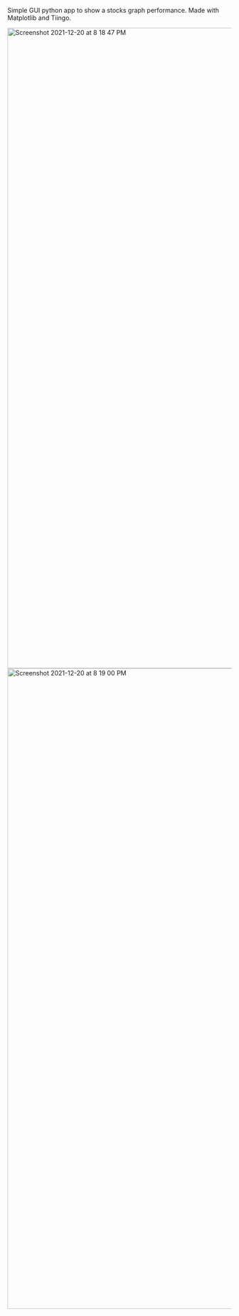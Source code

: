 Simple GUI python app to show a stocks graph performance. Made with Matplotlib and Tiingo.

<img width="1440" alt="Screenshot 2021-12-20 at 8 18 47 PM" src="https://user-images.githubusercontent.com/77115883/146787146-88f74e18-7bb2-4d97-a412-48cf826bedf3.png">
<img width="1440" alt="Screenshot 2021-12-20 at 8 19 00 PM" src="https://user-images.githubusercontent.com/77115883/146787205-6d4f3810-4229-4865-97ff-98a4b2f42cf6.png">

